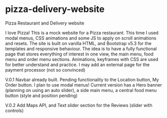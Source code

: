 # pizza-delivery-website
Pizza Restaurant and Delivery website

I love Pizza! This is a mock website for a Pizza restaurant. 
This time I used modal menus, CSS animations and some JS to apply on scroll animations and resets.
The site is built on vanilla HTML, and Bootstrap v5.3 for the templates and responsive behaviour.
The idea is to have a fully functional page that stores everything of interest in one view, the main menu,
food menu and order menu sections.
Animations, keyframes with CSS are used for better understand and practice.
I may add an external page for the payment processor (not so convinced)

V.0.1
Navbar already built. Pending functionality to the Location button, My Order button. I plan to use modal menus!
Current version has a Hero banner (planning on using an auto slider), a side main menu, a central food menu button (style and position pending)

V.0.2
Add Maps API, and Text slider section for the Reviews (slider with controls)
